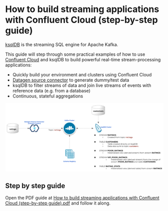 # How to build streaming applications with Confluent Cloud (step-by-step guide)
[ksqlDB](https://www.confluent.io/product/ksqldb) is the streaming SQL engine for Apache Kafka.

This guide will step through some practical examples of how to use [Confluent Cloud](https://www.confluent.io/confluent-cloud/) and ksqlDB to build powerful real-time stream-processing applications:

- Quickly build your environment and clusters using Confluent Cloud
- [Datagen source connector](https://docs.confluent.io/cloud/current/connectors/cc-datagen-source.html) to generate dummy/test data
- ksqlDB to filter streams of data and join live streams of events with reference data (e.g. from a database)  
- Continuous, stateful aggregations

![image](demo_diagram.png)

## Step by step guide
Open the PDF guide at <a href="https://github.com/ifnesi/ksqldb-cc-workshop/blob/main/How%20to%20build%20streaming%20applications%20with%20Confluent%20Cloud%20(step-by-step%20guide).pdf">How to build streaming applications with Confluent Cloud (step-by-step guide).pdf</a> and follow it along.